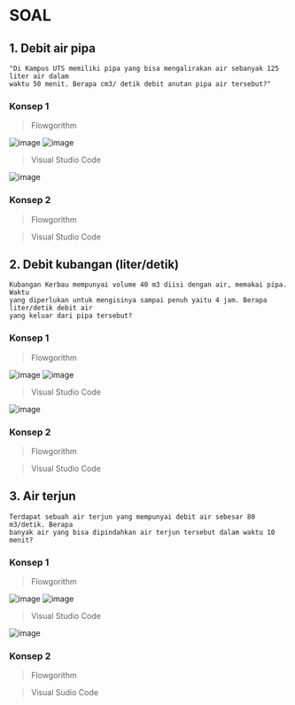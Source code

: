 # SOAL
## 1. Debit air pipa

```
"Di Kampus UTS memiliki pipa yang bisa mengalirakan air sebanyak 125 liter air dalam
waktu 50 menit. Berapa cm3/ detik debit anutan pipa air tersebut?"
```
### Konsep 1
> Flowgorithm

![image](https://user-images.githubusercontent.com/92983457/139416840-df66d5ab-1513-4b08-a59a-32516267f398.png)
![image](https://user-images.githubusercontent.com/92983457/139417094-51bd99ed-8c43-4d6a-8eb9-1146bd31fe6e.png)

> Visual Studio Code

![image](https://user-images.githubusercontent.com/92983457/139417344-9363accd-0e54-4b50-a893-31e2e1586f38.png)
### Konsep 2
> Flowgorithm


> Visual Studio Code


## 2. Debit kubangan (liter/detik)

```
Kubangan Kerbau mempunyai volume 40 m3 diisi dengan air, memakai pipa. Waktu
yang diperlukan untuk mengisinya sampai penuh yaitu 4 jam. Berapa liter/detik debit air
yang keluar dari pipa tersebut?
```
### Konsep 1
> Flowgorithm

![image](https://user-images.githubusercontent.com/92983457/139423160-256750d5-01f7-47f8-a5d3-ad2ff27797b2.png)
![image](https://user-images.githubusercontent.com/92983457/139423223-75ea824c-3ed7-43a5-bfae-04e46640838e.png)

> Visual Studio Code

![image](https://user-images.githubusercontent.com/92983457/139424079-9f47ff3d-e108-4acb-a566-e1ac5399c5a7.png)

### Konsep 2
> Flowgorithm


> Visual Studio Code


## 3. Air terjun

```
Terdapat sebuah air terjun yang mempunyai debit air sebesar 80 m3/detik. Berapa
banyak air yang bisa dipindahkan air terjun tersebut dalam waktu 10 menit?
```
### Konsep 1
> Flowgorithm

![image](https://user-images.githubusercontent.com/92983457/139438014-1a9387c7-e220-4266-98eb-62ab6bcfe547.png)
![image](https://user-images.githubusercontent.com/92983457/139438315-62b335cf-9a57-4a8d-ae36-70ce4d46c020.png)

> Visual Studio Code

![image](https://user-images.githubusercontent.com/92983457/139439427-ca5de11c-75d8-4b32-942b-619b56354561.png)

### Konsep 2
>Flowgorithm

> Visual Sudio Code
